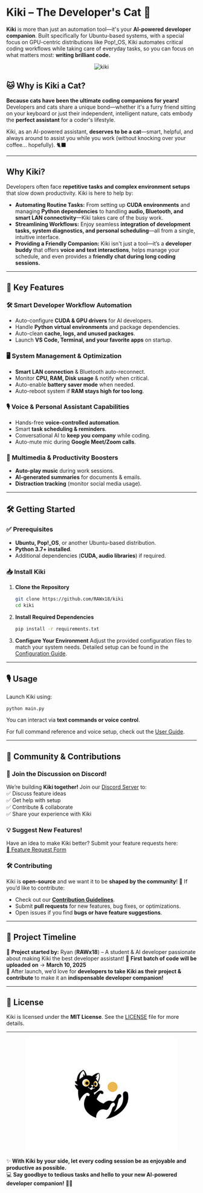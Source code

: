 # Kiki – The Developer's Cat 🚀

**Kiki** is more than just an automation tool—it's your **AI-powered developer companion**. Built specifically for Ubuntu-based systems, with a special focus on GPU-centric distributions like Pop!_OS, Kiki automates critical coding workflows while taking care of everyday tasks, so you can focus on what matters most: **writing brilliant code.**

<div align="center">
    <img src="kiki_playful.gif" alt="kiki" />
</div>


## 🐱 Why is Kiki a Cat?

**Because cats have been the ultimate coding companions for years!**  
Developers and cats share a unique bond—whether it's a furry friend sitting on your keyboard or just their independent, intelligent nature, cats embody the **perfect assistant** for a coder's lifestyle.  

Kiki, as an AI-powered assistant, **deserves to be a cat**—smart, helpful, and always around to assist you while you work (without knocking over your coffee... hopefully). 🐈‍⬛

---

## Why Kiki?

Developers often face **repetitive tasks and complex environment setups** that slow down productivity. Kiki is here to help by:

- **Automating Routine Tasks:** From setting up **CUDA environments** and managing **Python dependencies** to handling **audio, Bluetooth, and smart LAN connectivity**—Kiki takes care of the busy work.  
- **Streamlining Workflows:** Enjoy seamless **integration of development tasks, system diagnostics, and personal scheduling**—all from a single, intuitive interface.  
- **Providing a Friendly Companion:** Kiki isn't just a tool—it’s a **developer buddy** that offers **voice and text interactions**, helps manage your schedule, and even provides a **friendly chat during long coding sessions.**  

---

## 🚀 Key Features

### 🛠️ Smart Developer Workflow Automation
- Auto-configure **CUDA & GPU drivers** for AI developers.  
- Handle **Python virtual environments** and package dependencies.  
- Auto-clean **cache, logs, and unused packages**.  
- Launch **VS Code, Terminal, and your favorite apps** on startup.  

### 🖥️ System Management & Optimization
- **Smart LAN connection** & Bluetooth auto-reconnect.  
- Monitor **CPU, RAM, Disk usage** & notify when critical.  
- Auto-enable **battery saver mode** when needed.  
- Auto-reboot system if **RAM stays high for too long**.  

### 🎙️ Voice & Personal Assistant Capabilities
- Hands-free **voice-controlled automation**.  
- Smart **task scheduling & reminders**.  
- Conversational AI to **keep you company** while coding.  
- Auto-mute mic during **Google Meet/Zoom calls**.  

### 🎵 Multimedia & Productivity Boosters
- **Auto-play music** during work sessions.  
- **AI-generated summaries** for documents & emails.  
- **Distraction tracking** (monitor social media usage).  

---

## 🛠️ Getting Started

### ✅ Prerequisites
- **Ubuntu, Pop!_OS**, or another Ubuntu-based distribution.  
- **Python 3.7+ installed**.  
- Additional dependencies (**CUDA, audio libraries**) if required.  

### 📥 Install Kiki

1. **Clone the Repository**
   ```bash
   git clone https://github.com/RAWx18/kiki
   cd kiki
   ```

2. **Install Required Dependencies**
   ```bash
   pip install -r requirements.txt
   ```

3. **Configure Your Environment**
   Adjust the provided configuration files to match your system needs. Detailed setup can be found in the [Configuration Guide](docs/configuration.md).  

---

## 🎙️ Usage

Launch Kiki using:
```bash
python main.py
```
You can interact via **text commands or voice control**.  

For full command reference and voice setup, check out the [User Guide](docs/user_guide.md).  

---

## 🌟 Community & Contributions

### 📢 **Join the Discussion on Discord!**  
We’re building **Kiki together!** Join our [Discord Server](https://discord.gg/g4TMUy3c) to:  
✅ Discuss feature ideas  
✅ Get help with setup  
✅ Contribute & collaborate  
✅ Share your experience with Kiki  

### 💡 **Suggest New Features!**  
Have an idea to make Kiki better? Submit your feature requests here:  
[📩 Feature Request Form](https://forms.gle/m6965mdztYdE6A8i6)  

### 🛠️ Contributing  
Kiki is **open-source** and we want it to be **shaped by the community**! 🚀 If you’d like to contribute:  
- Check out our **[Contribution Guidelines](CONTRIBUTING.md)**.  
- Submit **pull requests** for new features, bug fixes, or optimizations.  
- Open issues if you find **bugs or have feature suggestions**.  

---

## 📅 Project Timeline  

🚀 **Project started by:** Ryan (**RAWx18**) – A student & AI developer passionate about making Kiki the best developer assistant! 
📅 **First batch of code will be uploaded on** → **March 10, 2025**  
📢 After launch, we’d love for **developers to take Kiki as their project & contribute** to make it an **indispensable developer companion!**  

---

## 📜 License

Kiki is licensed under the **MIT License**. See the [LICENSE](LICENSE) file for more details.

---

<div align="center">
    <img src="kiki_logo.png" width="400" height="300" />
</div>

✨ **With Kiki by your side, let every coding session be as enjoyable and productive as possible.**  
💻 **Say goodbye to tedious tasks and hello to your new AI-powered developer companion!** 🚀🐱
